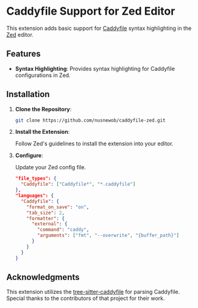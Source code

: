 # Caddyfile Support for Zed Editor

This extension adds basic support for [Caddyfile](https://caddyserver.com/docs/caddyfile) syntax highlighting in the [Zed](https://zed.dev/) editor.

## Features

- **Syntax Highlighting**: Provides syntax highlighting for Caddyfile configurations in Zed.

## Installation

1. **Clone the Repository**:

   ```bash
   git clone https://github.com/nusnewob/caddyfile-zed.git
   ```

2. **Install the Extension**:

   Follow Zed's guidelines to install the extension into your editor.

3. **Configure**:

   Update your Zed config file.

   ```json
   "file_types": {
     "Caddyfile": ["Caddyfile*", "*.caddyfile"]
   },
   "languages": {
     "Caddyfile": {
       "format_on_save": "on",
       "tab_size": 2,
       "formatter": {
         "external": {
           "command": "caddy",
           "arguments": ["fmt", "--overwrite", "{buffer_path}"]
         }
       }
     }
   }
   ```

   <!--
   # TODO: LSP liniting doesn't work
   ```json
    "lsp": {
      "caddyfile": {
        "language_servers": ["caddy"]
        "code_actions_on_format": {
          "external": {
            "command": "caddy",
            "arguments": ["validate", "--config", "{buffer_path}"]
          }
        }
      }
   }
   ```
   -->

## Acknowledgments

This extension utilizes the [tree-sitter-caddyfile](https://github.com/matthewpi/tree-sitter-caddyfile) for parsing Caddyfile. Special thanks to the contributors of that project for their work.
